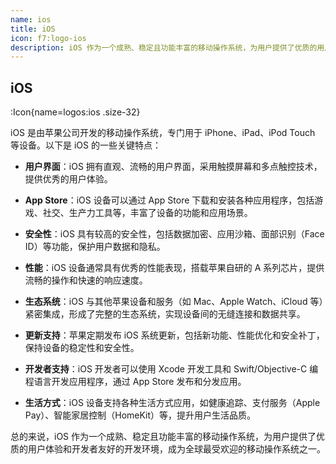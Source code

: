 ```yaml
---
name: ios
title: iOS
icon: f7:logo-ios
description: iOS 作为一个成熟、稳定且功能丰富的移动操作系统，为用户提供了优质的用户体验和开发者友好的开发环境，成为全球最受欢迎的移动操作系统之一。
---
```


## iOS

:Icon{name=logos:ios .size-32}

iOS 是由苹果公司开发的移动操作系统，专门用于 iPhone、iPad、iPod Touch 等设备。以下是 iOS 的一些关键特点：

- **用户界面**：iOS 拥有直观、流畅的用户界面，采用触摸屏幕和多点触控技术，提供优秀的用户体验。

- **App Store**：iOS 设备可以通过 App Store 下载和安装各种应用程序，包括游戏、社交、生产力工具等，丰富了设备的功能和应用场景。

- **安全性**：iOS 具有较高的安全性，包括数据加密、应用沙箱、面部识别（Face ID）等功能，保护用户数据和隐私。

- **性能**：iOS 设备通常具有优秀的性能表现，搭载苹果自研的 A 系列芯片，提供流畅的操作和快速的响应速度。

- **生态系统**：iOS 与其他苹果设备和服务（如 Mac、Apple Watch、iCloud 等）紧密集成，形成了完整的生态系统，实现设备间的无缝连接和数据共享。

- **更新支持**：苹果定期发布 iOS 系统更新，包括新功能、性能优化和安全补丁，保持设备的稳定性和安全性。

- **开发者支持**：iOS 开发者可以使用 Xcode 开发工具和 Swift/Objective-C 编程语言开发应用程序，通过 App Store 发布和分发应用。

- **生活方式**：iOS 设备支持各种生活方式应用，如健康追踪、支付服务（Apple Pay）、智能家居控制（HomeKit）等，提升用户生活品质。

总的来说，iOS 作为一个成熟、稳定且功能丰富的移动操作系统，为用户提供了优质的用户体验和开发者友好的开发环境，成为全球最受欢迎的移动操作系统之一。
